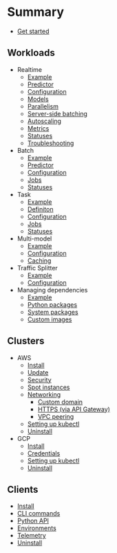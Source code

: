 # Summary

* [Get started](workloads/realtime/example.md)

## Workloads

* Realtime
  * [Example](workloads/realtime/example.md)
  * [Predictor](workloads/realtime/predictors.md)
  * [Configuration](workloads/realtime/configuration.md)
  * [Models](workloads/realtime/models.md)
  * [Parallelism](workloads/realtime/parallelism.md)
  * [Server-side batching](workloads/realtime/server-side-batching.md)
  * [Autoscaling](workloads/realtime/autoscaling.md)
  * [Metrics](workloads/realtime/metrics.md)
  * [Statuses](workloads/realtime/statuses.md)
  * [Troubleshooting](workloads/realtime/troubleshooting.md)
* Batch
  * [Example](workloads/batch/example.md)
  * [Predictor](workloads/batch/predictors.md)
  * [Configuration](workloads/batch/configuration.md)
  * [Jobs](workloads/batch/jobs.md)
  * [Statuses](workloads/batch/statuses.md)
* Task
  * [Example](workloads/task/example.md)
  * [Definiton](workloads/task/definitions.md)
  * [Configuration](workloads/task/configuration.md)
  * [Jobs](workloads/task/jobs.md)
  * [Statuses](workloads/task/statuses.md)
* Multi-model
  * [Example](workloads/multi-model/example.md)
  * [Configuration](workloads/multi-model/configuration.md)
  * [Caching](workloads/multi-model/caching.md)
* Traffic Splitter
  * [Example](workloads/traffic-splitter/example.md)
  * [Configuration](workloads/traffic-splitter/configuration.md)
* Managing dependencies
  * [Example](workloads/dependencies/example.md)
  * [Python packages](workloads/dependencies/python-packages.md)
  * [System packages](workloads/dependencies/system-packages.md)
  * [Custom images](workloads/dependencies/images.md)

## Clusters

* AWS
  * [Install](clusters/aws/install.md)
  * [Update](clusters/aws/update.md)
  * [Security](clusters/aws/security.md)
  * [Spot instances](clusters/aws/spot.md)
  * [Networking](clusters/aws/networking/index.md)
    * [Custom domain](clusters/aws/networking/custom-domain.md)
    * [HTTPS (via API Gateway)](clusters/aws/networking/https.md)
    * [VPC peering](clusters/aws/networking/vpc-peering.md)
  * [Setting up kubectl](clusters/aws/kubectl.md)
  * [Uninstall](clusters/aws/uninstall.md)
* GCP
  * [Install](clusters/gcp/install.md)
  * [Credentials](clusters/gcp/credentials.md)
  * [Setting up kubectl](clusters/gcp/kubectl.md)
  * [Uninstall](clusters/gcp/uninstall.md)

## Clients

* [Install](clients/install.md)
* [CLI commands](clients/cli.md)
* [Python API](clients/python.md)
* [Environments](clients/environments.md)
* [Telemetry](clients/telemetry.md)
* [Uninstall](clients/uninstall.md)
